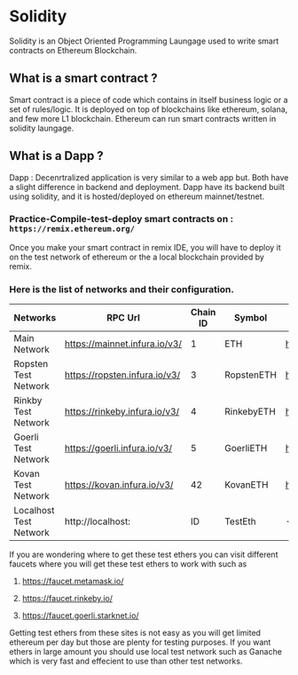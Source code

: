 # Solidity

Solidity is an Object Oriented Programming Laungage used to write smart contracts on Ethereum Blockchain.

<h2>What is a smart contract ?</h2>
<p>Smart contract is a piece of code which contains in itself business logic or a set of rules/logic. It is deployed on top of blockchains like ethereum, solana, and few more L1 blockchain. Ethereum can run smart contracts written in solidity laungage.</p>
<h2>What is a Dapp ?</h2>
<p>Dapp : Decenrtralized application is very similar to a web app but. Both have a slight difference in backend and deployment. Dapp have its backend built using solidity, and it is hosted/deployed on ethereum mainnet/testnet.</p>
<h3>Practice-Compile-test-deploy smart contracts on : <code>https://remix.ethereum.org/</code></h3>
<p>Once you make your smart contract in remix IDE, you will have to deploy it on the test network of ethereum or the a local blockchain provided by remix.</p>
<h3>Here is the list of networks and their configuration.</h3>

| Networks	    |RPC Url        | Chain ID      | Symbol        | Explorer |
| ------------- | ------------- | ------------- | ------------- | -------- |
| Main Network	|https://mainnet.infura.io/v3/ | 1 | ETH | 	https://etherscan.io |
| Ropsten Test Network |	https://ropsten.infura.io/v3/ |	3 |	RopstenETH |	https://ropsten.etherscan.io |
| Rinkby Test Network	| https://rinkeby.infura.io/v3/	| 4	| RinkebyETH	| https://rinkeby.etherscan.io |
| Goerli Test Network	| https://goerli.infura.io/v3/ |	5	| GoerliETH	| https://goerli.etherscan.io |
| Kovan Test Network |	https://kovan.infura.io/v3/	| 42 |	KovanETH |	https://kovan.etherscan.io |
| Localhost Test Network |	http://localhost:<PORT> | ID |TestEth	 | -Local Blockchain- |

If you are wondering where to get these test ethers you can visit different faucets where you will get these test ethers to work with such as 

1. https://faucet.metamask.io/

2. https://faucet.rinkeby.io/

3. https://faucet.goerli.starknet.io/ 

Getting test ethers from these sites is not easy as you will get limited ethereum per day but those are plenty for testing purposes. If you want ethers in large amount you should use local test network such as Ganache which is very fast and effecient to use than other test networks. 

